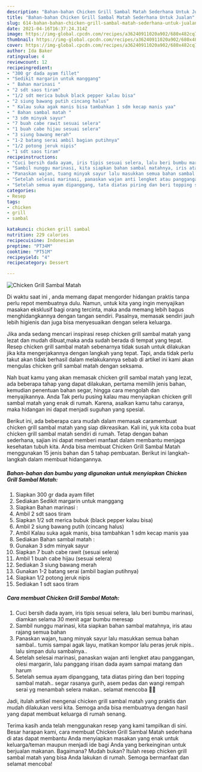 ```yaml
---
description: "Bahan-bahan Chicken Grill Sambal Matah Sederhana Untuk Jualan"
title: "Bahan-bahan Chicken Grill Sambal Matah Sederhana Untuk Jualan"
slug: 614-bahan-bahan-chicken-grill-sambal-matah-sederhana-untuk-jualan
date: 2021-04-16T16:37:24.314Z
image: https://img-global.cpcdn.com/recipes/a36240911020a902/680x482cq70/chicken-grill-sambal-matah-foto-resep-utama.jpg
thumbnail: https://img-global.cpcdn.com/recipes/a36240911020a902/680x482cq70/chicken-grill-sambal-matah-foto-resep-utama.jpg
cover: https://img-global.cpcdn.com/recipes/a36240911020a902/680x482cq70/chicken-grill-sambal-matah-foto-resep-utama.jpg
author: Ida Baker
ratingvalue: 4
reviewcount: 12
recipeingredient:
- "300 gr dada ayam fillet"
- "Sedikit margarin untuk manggang"
- " Bahan marinasi "
- "2 sdt saos tiram"
- "1/2 sdt merica bubuk black pepper kalau bisa"
- "2 siung bawang putih cincang halus"
- " Kalau suka agak manis bisa tambahkan 1 sdm kecap manis yaa"
- " Bahan sambal matah "
- "3 sdm minyak sayur"
- "7 buah cabe rawit sesuai selera"
- "1 buah cabe hijau sesuai selera"
- "3 siung bawang merah"
- "1-2 batang serai ambil bagian putihnya"
- "1/2 potong jeruk nipis"
- "1 sdt saos tiram"
recipeinstructions:
- "Cuci bersih dada ayam, iris tipis sesuai selera, lalu beri bumbu marinasi, diamkan selama 30 menit agar bumbu meresap"
- "Sambil nunggu marinasi, kita siapkan bahan sambal matahnya, iris atau rajang semua bahan"
- "Panaskan wajan, tuang minyak sayur lalu masukkan semua bahan sambal.. tumis sampai agak layu, matikan kompor lalu peras jeruk nipis.. lalu simpan dulu sambalnya.."
- "Setelah selesai marinasi, panaskan wajan anti lengket atau panggangan, olesi margarin, lalu panggang irisan dada ayam sampai matang dan harum"
- "Setelah semua ayam dipanggang, tata diatas piring dan beri topping sambal matah.. segar rasanya gurih, asem pedas dan wangi rempah serai yg menambah selera makan.. selamat mencoba 🥰😉"
categories:
- Resep
tags:
- chicken
- grill
- sambal

katakunci: chicken grill sambal 
nutrition: 229 calories
recipecuisine: Indonesian
preptime: "PT34M"
cooktime: "PT51M"
recipeyield: "4"
recipecategory: Dessert

---
```



![Chicken Grill Sambal Matah](https://img-global.cpcdn.com/recipes/a36240911020a902/680x482cq70/chicken-grill-sambal-matah-foto-resep-utama.jpg)

Di waktu  saat ini , anda memang dapat mengorder hidangan praktis tanpa perlu repot membuatnya dulu. Namun, untuk kita yang ingin menyajikan masakan eksklusif bagi orang tercinta, maka anda memang lebih bagus menghidangkannya dengan tangan sendiri. Pasalnya, memasak sendiri jauh lebih higienis dan juga bisa menyesuaikan dengan selera keluarga.

Jika anda sedang mencari inspirasi resep chicken grill sambal matah yang lezat dan mudah dibuat,maka anda sudah berada di tempat yang tepat. Resep chicken grill sambal matah  sebenarnya tidak susah untuk dilakukan jika kita mengerjakannya dengan langkah yang tepat. Tapi, anda tidak perlu takut akan tidak berhasil dalam melakukannya 
sebab di artikel ini kami akan mengulas chicken grill sambal matah dengan seksama.  



Nah buat kamu yang akan memasak chicken grill sambal matah yang lezat, ada beberapa tahap yang dapat dilakukan, pertama memilih jenis bahan, kemudian penentuan bahan segar, hingga cara mengolah dan menyajikannya. Anda Tak perlu pusing kalau mau menyiapkan chicken grill sambal matah yang enak di rumah. Karena, asalkan kamu  tahu caranya, maka hidangan ini dapat menjadi suguhan yang spesial.

Berikut ini, ada beberapa cara mudah dalam memasak caramembuat chicken grill sambal matah yang siap dikreasikan. Kali ini, yuk kita coba buat chicken grill sambal matah sendiri di rumah. Tetap dengan bahan sederhana, sajian ini dapat memberi manfaat dalam membantu menjaga kesehatan tubuh kita. Anda bisa membuat Chicken Grill Sambal Matah menggunakan 15 jenis bahan dan 5 tahap pembuatan. Berikut ini langkah-langkah dalam membuat hidangannya.

<!--inarticleads1-->

##### Bahan-bahan dan bumbu yang digunakan untuk menyiapkan Chicken Grill Sambal Matah:

1. Siapkan 300 gr dada ayam fillet
1. Sediakan Sedikit margarin untuk manggang
1. Siapkan  Bahan marinasi :
1. Ambil 2 sdt saos tiram
1. Siapkan 1/2 sdt merica bubuk (black pepper kalau bisa)
1. Ambil 2 siung bawang putih (cincang halus)
1. Ambil  Kalau suka agak manis, bisa tambahkan 1 sdm kecap manis yaa
1. Sediakan  Bahan sambal matah :
1. Gunakan 3 sdm minyak sayur
1. Siapkan 7 buah cabe rawit (sesuai selera)
1. Ambil 1 buah cabe hijau (sesuai selera)
1. Sediakan 3 siung bawang merah
1. Gunakan 1-2 batang serai (ambil bagian putihnya)
1. Siapkan 1/2 potong jeruk nipis
1. Sediakan 1 sdt saos tiram




<!--inarticleads2-->

##### Cara membuat Chicken Grill Sambal Matah:

1. Cuci bersih dada ayam, iris tipis sesuai selera, lalu beri bumbu marinasi, diamkan selama 30 menit agar bumbu meresap
1. Sambil nunggu marinasi, kita siapkan bahan sambal matahnya, iris atau rajang semua bahan
1. Panaskan wajan, tuang minyak sayur lalu masukkan semua bahan sambal.. tumis sampai agak layu, matikan kompor lalu peras jeruk nipis.. lalu simpan dulu sambalnya..
1. Setelah selesai marinasi, panaskan wajan anti lengket atau panggangan, olesi margarin, lalu panggang irisan dada ayam sampai matang dan harum
1. Setelah semua ayam dipanggang, tata diatas piring dan beri topping sambal matah.. segar rasanya gurih, asem pedas dan wangi rempah serai yg menambah selera makan.. selamat mencoba 🥰😉




Jadi, itulah artikel mengenai  chicken grill sambal matah  yang praktis dan mudah dilakukan versi kita. Semoga anda bisa membuatnya dengan hasil yang dapat membuat keluarga di rumah senang. 

Terima kasih anda telah menggunakan resep yang kami tampilkan di sini. Besar harapan kami, cara membuat  Chicken Grill Sambal Matah sederhana di atas dapat membantu Anda menyiapkan masakan yang enak untuk keluarga/teman maupun menjadi ide bagi Anda yang berkeinginan untuk berjualan makanan. Bagaimana? Mudah bukan? Itulah resep chicken grill sambal matah yang bisa Anda lakukan di rumah. Semoga bermanfaat dan selamat mencoba!

